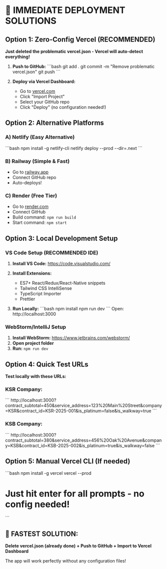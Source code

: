 # 🚀 IMMEDIATE DEPLOYMENT SOLUTIONS

## Option 1: Zero-Config Vercel (RECOMMENDED)
**Just deleted the problematic vercel.json - Vercel will auto-detect everything!**

1. **Push to GitHub:**
   \`\`\`bash
   git add .
   git commit -m "Remove problematic vercel.json"
   git push
   \`\`\`

2. **Deploy via Vercel Dashboard:**
   - Go to [vercel.com](https://vercel.com)
   - Click "Import Project"
   - Select your GitHub repo
   - Click "Deploy" (no configuration needed!)

## Option 2: Alternative Platforms

### A) Netlify (Easy Alternative)
\`\`\`bash
npm install -g netlify-cli
netlify deploy --prod --dir=.next
\`\`\`

### B) Railway (Simple & Fast)
- Go to [railway.app](https://railway.app)
- Connect GitHub repo
- Auto-deploys!

### C) Render (Free Tier)
- Go to [render.com](https://render.com)
- Connect GitHub
- Build command: `npm run build`
- Start command: `npm start`

## Option 3: Local Development Setup

### VS Code Setup (RECOMMENDED IDE)
1. **Install VS Code:** https://code.visualstudio.com/
2. **Install Extensions:**
   - ES7+ React/Redux/React-Native snippets
   - Tailwind CSS IntelliSense
   - TypeScript Importer
   - Prettier

3. **Run Locally:**
   \`\`\`bash
   npm install
   npm run dev
   \`\`\`
   Open: http://localhost:3000

### WebStorm/IntelliJ Setup
1. **Install WebStorm:** https://www.jetbrains.com/webstorm/
2. **Open project folder**
3. **Run:** `npm run dev`

## Option 4: Quick Test URLs
**Test locally with these URLs:**

### KSR Company:
\`\`\`
http://localhost:3000?contract_subtotal=450&service_address=123%20Main%20Street&company=KSR&contract_id=KSR-2025-001&is_platinum=false&is_walkway=true
\`\`\`

### KSB Company:
\`\`\`
http://localhost:3000?contract_subtotal=380&service_address=456%20Oak%20Avenue&company=KSB&contract_id=KSB-2025-002&is_platinum=true&is_walkway=false
\`\`\`

## Option 5: Manual Vercel CLI (If needed)
\`\`\`bash
npm install -g vercel
vercel --prod
# Just hit enter for all prompts - no config needed!
\`\`\`

## 🎯 FASTEST SOLUTION:
**Delete vercel.json (already done) + Push to GitHub + Import to Vercel Dashboard**

The app will work perfectly without any configuration files!
